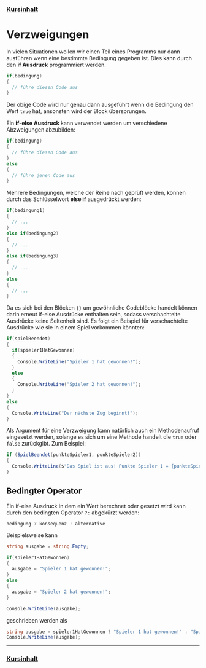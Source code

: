 ### [Kursinhalt](../README.md)

Verzweigungen
==============

In vielen Situationen wollen wir einen Teil eines Programms nur dann ausführen wenn eine bestimmte Bedingung gegeben ist. Dies kann durch den **if Ausdruck** programmiert werden.

```cs
if(bedingung)
{
  // führe diesen Code aus
}
```

Der obige Code wird nur genau dann ausgeführt wenn die Bedingung den Wert `true` hat, ansonsten wird der Block übersprungen.

Ein **if-else Ausdruck** kann verwendet werden um verschiedene Abzweigungen abzubilden:

```cs
if(bedingung)
{
  // führe diesen Code aus
}
else
{
  // führe jenen Code aus
}
```

Mehrere Bedingungen, welche der Reihe nach geprüft werden, können durch das Schlüsselwort **else if** ausgedrückt werden:

```cs
if(bedingung1)
{
  // ...
}
else if(bedingung2)
{
  // ...
}
else if(bedingung3)
{
  // ...
}
else
{
  // ...
}
```

Da es sich bei den Blöcken `{}` um gewöhnliche Codeblöcke handelt können darin erneut if-else Ausdrücke enthalten sein, sodass verschachtelte Ausdrücke keine Seltenheit sind. 
Es folgt ein Beispiel für verschachtelte Ausdrücke wie sie in einem Spiel vorkommen könnten:


```cs
if(spielBeendet)
{
  if(spieler1HatGewonnen)
  {
    Console.WriteLine("Spieler 1 hat gewonnen!");
  }
  else
  {
    Console.WriteLine("Spieler 2 hat gewonnen!");
  }
}
else
{
  Console.WriteLine("Der nächste Zug beginnt!");
}
```

Als Argument für eine Verzweigung kann natürlich auch ein Methodenaufruf eingesetzt werden, solange es sich um eine Methode handelt die `true` oder `false` zurückgibt. Zum Beispiel:

```cs
if (SpielBeendet(punkteSpieler1, punkteSpieler2))
{
  Console.WriteLine($"Das Spiel ist aus! Punkte Spieler 1 = {punkteSpieler1}. Punkte Spieler 2 = {punkteSpieler2}.");
}
```

Bedingter Operator
--------------------

Ein if-else Ausdruck in dem ein Wert berechnet oder gesetzt wird kann durch den bedingten Operator `?:` abgekürzt werden:

```
bedingung ? konsequenz : alternative
```

Beispielsweise kann 

```cs
string ausgabe = string.Empty;

if(spieler1HatGewonnen)
{
  ausgabe = "Spieler 1 hat gewonnen!";
}
else
{
  ausgabe = "Spieler 2 hat gewonnen!";
}

Console.WriteLine(ausgabe);
```

geschrieben werden als

```cs
string ausgabe = spieler1HatGewonnen ? "Spieler 1 hat gewonnen!" : "Spieler 2 hat gewonnen!";
Console.WriteLine(ausgabe);
```

---

### [Kursinhalt](../README.md)